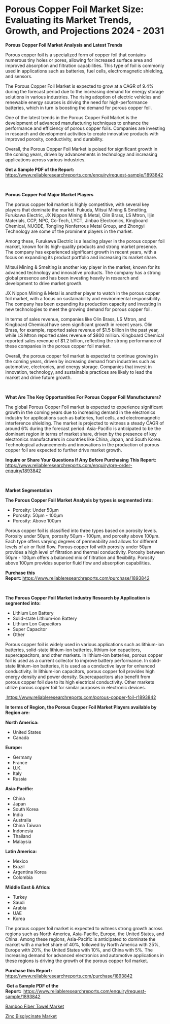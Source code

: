 <p><h1>Porous Copper Foil Market Size: Evaluating its Market Trends, Growth, and Projections 2024 - 2031</h1></p><p><strong>Porous Copper Foil Market Analysis and Latest Trends</strong></p>
<p><p>Porous copper foil is a specialized form of copper foil that contains numerous tiny holes or pores, allowing for increased surface area and improved absorption and filtration capabilities. This type of foil is commonly used in applications such as batteries, fuel cells, electromagnetic shielding, and sensors.</p><p>The Porous Copper Foil Market is expected to grow at a CAGR of 9.4% during the forecast period due to the increasing demand for energy storage solutions in various industries. The rising adoption of electric vehicles and renewable energy sources is driving the need for high-performance batteries, which in turn is boosting the demand for porous copper foil.</p><p>One of the latest trends in the Porous Copper Foil Market is the development of advanced manufacturing techniques to enhance the performance and efficiency of porous copper foils. Companies are investing in research and development activities to create innovative products with improved porosity, conductivity, and durability.</p><p>Overall, the Porous Copper Foil Market is poised for significant growth in the coming years, driven by advancements in technology and increasing applications across various industries.</p></p>
<p><strong>Get a Sample PDF of the Report:&nbsp;</strong> <a href="https://www.reliableresearchreports.com/enquiry/request-sample/1893842">https://www.reliableresearchreports.com/enquiry/request-sample/1893842</a></p>
<p>&nbsp;</p>
<p><strong>Porous Copper Foil Major Market Players</strong></p>
<p><p>The porous copper foil market is highly competitive, with several key players that dominate the market. Fukuda, Mitsui Mining & Smelting, Furukawa Electric, JX Nippon Mining & Metal, Olin Brass, LS Mtron, Iljin Materials, CCP, NPC, Co-Tech, LYCT, Jinbao Electronics, Kingboard Chemical, NUODE, Tongling Nonferrous Metal Group, and Zhongyi Technology are some of the prominent players in the market.</p><p>Among these, Furukawa Electric is a leading player in the porous copper foil market, known for its high-quality products and strong market presence. The company has experienced significant growth in recent years, with a focus on expanding its product portfolio and increasing its market share.</p><p>Mitsui Mining & Smelting is another key player in the market, known for its advanced technology and innovative products. The company has a strong global presence and has been investing heavily in research and development to drive market growth.</p><p>JX Nippon Mining & Metal is another player to watch in the porous copper foil market, with a focus on sustainability and environmental responsibility. The company has been expanding its production capacity and investing in new technologies to meet the growing demand for porous copper foil.</p><p>In terms of sales revenue, companies like Olin Brass, LS Mtron, and Kingboard Chemical have seen significant growth in recent years. Olin Brass, for example, reported sales revenue of $1.5 billion in the past year, while LS Mtron reported sales revenue of $800 million. Kingboard Chemical reported sales revenue of $1.2 billion, reflecting the strong performance of these companies in the porous copper foil market. </p><p>Overall, the porous copper foil market is expected to continue growing in the coming years, driven by increasing demand from industries such as automotive, electronics, and energy storage. Companies that invest in innovation, technology, and sustainable practices are likely to lead the market and drive future growth.</p></p>
<p>&nbsp;</p>
<p><strong>What Are The Key Opportunities For Porous Copper Foil Manufacturers?</strong></p>
<p><p>The global Porous Copper Foil market is expected to experience significant growth in the coming years due to increasing demand in the electronics industry for applications such as batteries, fuel cells, and electromagnetic interference shielding. The market is projected to witness a steady CAGR of around 6% during the forecast period. Asia-Pacific is anticipated to be the dominant region in terms of market share, driven by the presence of key electronics manufacturers in countries like China, Japan, and South Korea. Technological advancements and innovations in the production of porous copper foil are expected to further drive market growth.</p></p>
<p><strong>Inquire or Share Your Questions If Any Before Purchasing This Report:</strong> <a href="https://www.reliableresearchreports.com/enquiry/pre-order-enquiry/1893842">https://www.reliableresearchreports.com/enquiry/pre-order-enquiry/1893842</a></p>
<p>&nbsp;</p>
<p><strong>Market Segmentation</strong></p>
<p><strong>The Porous Copper Foil Market Analysis by types is segmented into:</strong></p>
<p><ul><li>Porosity: Under 50μm</li><li>Porosity: 50μm - 100μm</li><li>Porosity: Above 100μm</li></ul></p>
<p><p>Porous copper foil is classified into three types based on porosity levels. Porosity under 50μm, porosity 50μm - 100μm, and porosity above 100μm. Each type offers varying degrees of permeability and allows for different levels of air or fluid flow. Porous copper foil with porosity under 50μm provides a high level of filtration and thermal conductivity. Porosity between 50μm - 100μm offers a balanced mix of filtration and flexibility. Porosity above 100μm provides superior fluid flow and absorption capabilities.</p></p>
<p><strong>Purchase this Report:&nbsp;</strong><a href="https://www.reliableresearchreports.com/purchase/1893842">https://www.reliableresearchreports.com/purchase/1893842</a></p>
<p>&nbsp;</p>
<p><strong>The Porous Copper Foil Market Industry Research by Application is segmented into:</strong></p>
<p><ul><li>Lithium Lon Battery</li><li>Solid-state Lithium-ion Battery</li><li>Lithium Lon Capacitors</li><li>Super Capacitor</li><li>Other</li></ul></p>
<p><p>Porous copper foil is widely used in various applications such as lithium-ion batteries, solid-state lithium-ion batteries, lithium-ion capacitors, supercapacitors, and other markets. In lithium-ion batteries, porous copper foil is used as a current collector to improve battery performance. In solid-state lithium-ion batteries, it is used as a conductive layer for enhanced conductivity. In lithium-ion capacitors, porous copper foil provides high energy density and power density. Supercapacitors also benefit from porous copper foil due to its high electrical conductivity. Other markets utilize porous copper foil for similar purposes in electronic devices.</p></p>
<p><a href="https://www.reliableresearchreports.com/porous-copper-foil-r1893842">&nbsp;https://www.reliableresearchreports.com/porous-copper-foil-r1893842</a></p>
<p><strong>In terms of Region, the Porous Copper Foil Market Players available by Region are:</strong></p>
<p>
    <p> <strong> North America: </strong>
        <ul>
            <li>United States</li>
            <li>Canada</li>
        </ul>
        </p> 
    <p> <strong> Europe: </strong>
        <ul>
            <li>Germany</li>
            <li>France</li>
            <li>U.K.</li>
            <li>Italy</li>
            <li>Russia</li>
        </ul>
        </p> 
    <p> <strong> Asia-Pacific: </strong>
        <ul>
            <li>China</li>
            <li>Japan</li>
            <li>South Korea</li>
            <li>India</li>
            <li>Australia</li>
            <li>China Taiwan</li>
            <li>Indonesia</li>
            <li>Thailand</li>
            <li>Malaysia</li>
        </ul>
        </p> 
    <p> <strong> Latin America: </strong>
        <ul>
            <li>Mexico</li>
            <li>Brazil</li>
            <li>Argentina Korea</li>
            <li>Colombia</li>
        </ul>
        </p> 
    <p> <strong> Middle East & Africa: </strong>
        <ul>
            <li>Turkey</li>
            <li>Saudi</li>
            <li>Arabia</li>
            <li>UAE</li>
            <li>Korea</li>
        </ul>
    </p>
    </p>
<p><p>The porous copper foil market is expected to witness strong growth across regions such as North America, Asia-Pacific, Europe, the United States, and China. Among these regions, Asia-Pacific is anticipated to dominate the market with a market share of 40%, followed by North America with 25%, Europe with 20%, the United States with 10%, and China with 5%. The increasing demand for advanced electronics and automotive applications in these regions is driving the growth of the porous copper foil market.</p></p>
<p><strong>Purchase this Report: </strong><a href="https://www.reliableresearchreports.com/purchase/1893842">https://www.reliableresearchreports.com/purchase/1893842</a></p>
<p>&nbsp;<strong>Get a Sample PDF of the Report:&nbsp;&nbsp;</strong><a href="https://www.reliableresearchreports.com/enquiry/request-sample/1893842">https://www.reliableresearchreports.com/enquiry/request-sample/1893842</a></p>
<p><strong></strong></p>
<p><p><a href="https://github.com/lbird53714/Market-Research-Report-List-5/blob/main/bamboo-fiber-towel-market.md">Bamboo Fiber Towel Market</a></p><p><a href="https://view.publitas.com/reportprime-1/zinc-bisglycinate-market-size-is-growing-at-cagr-of-6-9-and-this-report-covers-analysis-by-type-application-growth-and-forecast-2024-2031/">Zinc Bisglycinate Market</a></p></p>